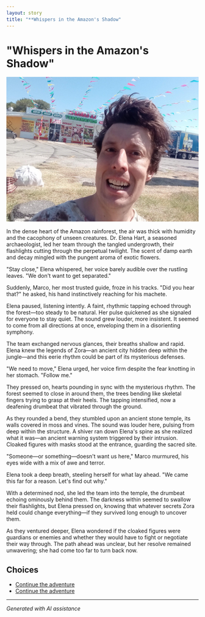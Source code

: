 ```yaml
---
layout: story
title: "**Whispers in the Amazon's Shadow"
---
```


# **"Whispers in the Amazon's Shadow"**

![**"Whispers in the Amazon's Shadow"**](../input_images/20221013_140630.jpg)

In the dense heart of the Amazon rainforest, the air was thick with humidity and the cacophony of unseen creatures. Dr. Elena Hart, a seasoned archaeologist, led her team through the tangled undergrowth, their flashlights cutting through the perpetual twilight. The scent of damp earth and decay mingled with the pungent aroma of exotic flowers.

"Stay close," Elena whispered, her voice barely audible over the rustling leaves. "We don't want to get separated."

Suddenly, Marco, her most trusted guide, froze in his tracks. "Did you hear that?" he asked, his hand instinctively reaching for his machete.

Elena paused, listening intently. A faint, rhythmic tapping echoed through the forest—too steady to be natural. Her pulse quickened as she signaled for everyone to stay quiet. The sound grew louder, more insistent. It seemed to come from all directions at once, enveloping them in a disorienting symphony.

The team exchanged nervous glances, their breaths shallow and rapid. Elena knew the legends of Zora—an ancient city hidden deep within the jungle—and this eerie rhythm could be part of its mysterious defenses.

"We need to move," Elena urged, her voice firm despite the fear knotting in her stomach. "Follow me."

They pressed on, hearts pounding in sync with the mysterious rhythm. The forest seemed to close in around them, the trees bending like skeletal fingers trying to grasp at their heels. The tapping intensified, now a deafening drumbeat that vibrated through the ground.

As they rounded a bend, they stumbled upon an ancient stone temple, its walls covered in moss and vines. The sound was louder here, pulsing from deep within the structure. A shiver ran down Elena's spine as she realized what it was—an ancient warning system triggered by their intrusion. Cloaked figures with masks stood at the entrance, guarding the sacred site.

"Someone—or something—doesn't want us here," Marco murmured, his eyes wide with a mix of awe and terror.

Elena took a deep breath, steeling herself for what lay ahead. "We came this far for a reason. Let's find out why."

With a determined nod, she led the team into the temple, the drumbeat echoing ominously behind them. The darkness within seemed to swallow their flashlights, but Elena pressed on, knowing that whatever secrets Zora held could change everything—if they survived long enough to uncover them.

As they ventured deeper, Elena wondered if the cloaked figures were guardians or enemies and whether they would have to fight or negotiate their way through. The path ahead was unclear, but her resolve remained unwavering; she had come too far to turn back now.


## Choices

* [Continue the adventure](./463893960_8751402418287450_1246655841173803972_n)
* [Continue the adventure](./20221013_140515)


---
*Generated with AI assistance*
